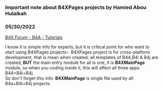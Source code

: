 ### Important note about B4XPages projects by Hamied Abou Hulaikah
### 05/30/2022
[B4X Forum - B4A - Tutorials](https://www.b4x.com/android/forum/threads/140874/)

I know it is simple info for experts, but it is critical point for who want to start using B4XPages projects:- B4XPages project is for cross-platform development, that is mean when created; all templates of B4A,B4i & B4j are created, **BUT** the main entry module for all is one, it is **B4XMainPage** module, so when you coding inside it, this will affect all three apps B4A+B4i+B4j.  
So don't forget this info: **B4XMainPage**  is single file used by all B4a+B4i+B4j projects.